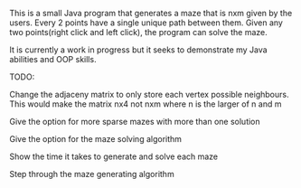 This is a small Java program that generates a maze that is nxm given by the users. Every 2 points have a single unique path between them. Given any two points(right click and left click), the program can solve the maze.

It is currently a work in progress but it seeks to demonstrate my Java abilities and OOP skills.

TODO:

Change the adjaceny matrix to only store each vertex possible neighbours. This would make the matrix nx4 not nxm where n is the larger of n and m

Give the option for more sparse mazes with more than one solution

Give the option for the maze solving algorithm

Show the time it takes to generate and solve each maze

Step through the maze generating algorithm
